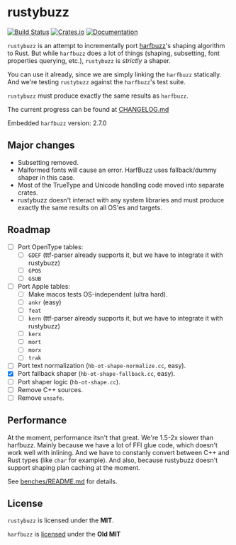 # rustybuzz
[![Build Status](https://travis-ci.org/RazrFalcon/rustybuzz.svg?branch=master)](https://travis-ci.org/RazrFalcon/rustybuzz)
[![Crates.io](https://img.shields.io/crates/v/rustybuzz.svg)](https://crates.io/crates/rustybuzz)
[![Documentation](https://docs.rs/rustybuzz/badge.svg)](https://docs.rs/rustybuzz)

`rustybuzz` is an attempt to incrementally port [harfbuzz](https://github.com/harfbuzz/harfbuzz)'s
shaping algorithm to Rust.
But while `harfbuzz` does a lot of things (shaping, subsetting, font properties querying, etc.),
`rustybuzz` is *strictly* a shaper.

You can use it already, since we are simply linking the `harfbuzz` statically.
And we're testing `rustybuzz` against the `harfbuzz`'s test suite.

`rustybuzz` must produce exactly the same results as `harfbuzz`.

The current progress can be found at [CHANGELOG.md](./CHANGELOG.md)

Embedded `harfbuzz` version: 2.7.0

## Major changes

- Subsetting removed.
- Malformed fonts will cause an error. HarfBuzz uses fallback/dummy shaper in this case.
- Most of the TrueType and Unicode handling code moved into separate crates.
- rustybuzz doesn't interact with any system libraries and must produce exactly the same
  results on all OS'es and targets.

## Roadmap

- [ ] Port OpenType tables:
  - [ ] `GDEF` (ttf-parser already supports it, but we have to integrate it with rustybuzz)
  - [ ] `GPOS`
  - [ ] `GSUB`
- [ ] Port Apple tables:
  - [ ] Make macos tests OS-independent (ultra hard).
  - [ ] `ankr` (easy)
  - [ ] `feat`
  - [ ] `kern` (ttf-parser already supports it, but we have to integrate it with rustybuzz)
  - [ ] `kerx`
  - [ ] `mort`
  - [ ] `morx`
  - [ ] `trak`
- [ ] Port text normalization (`hb-ot-shape-normalize.cc`, easy).
- [x] Port fallback shaper (`hb-ot-shape-fallback.cc`, easy).
- [ ] Port shaper logic (`hb-ot-shape.cc`).
- [ ] Remove C++ sources.
- [ ] Remove `unsafe`.

## Performance

At the moment, performance itsn't that great. We're 1.5-2x slower than harfbuzz.
Mainly because we have a lot of FFI glue code, which doesn't work well with inlining.
And we have to constanly convert between C++ and Rust types (like `char` for example).
And also, because rustybuzz doesn't support shaping plan caching at the moment.

See [benches/README.md](./benches/README.md) for details.

## License

`rustybuzz` is licensed under the **MIT**.

`harfbuzz` is [licensed](https://github.com/harfbuzz/harfbuzz/blob/master/COPYING) under the **Old MIT**
